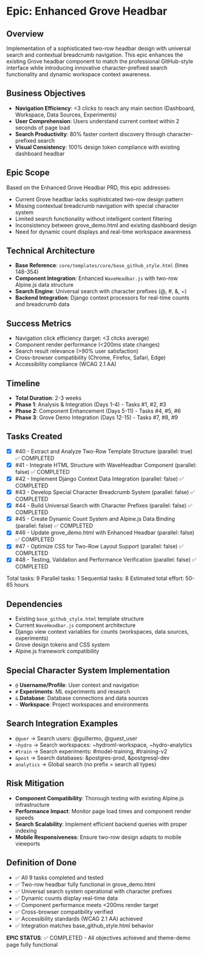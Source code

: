 # Epic: Enhanced Grove Headbar

## Overview
Implementation of a sophisticated two-row headbar design with universal search and contextual breadcrumb navigation. This epic enhances the existing Grove headbar component to match the professional GitHub-style interface while introducing innovative character-prefixed search functionality and dynamic workspace context awareness.

## Business Objectives
- **Navigation Efficiency**: <3 clicks to reach any main section (Dashboard, Workspace, Data Sources, Experiments)
- **User Comprehension**: Users understand current context within 2 seconds of page load
- **Search Productivity**: 80% faster content discovery through character-prefixed search
- **Visual Consistency**: 100% design token compliance with existing dashboard headbar

## Epic Scope
Based on the Enhanced Grove Headbar PRD, this epic addresses:
- Current Grove headbar lacks sophisticated two-row design pattern
- Missing contextual breadcrumb navigation with special character system
- Limited search functionality without intelligent content filtering
- Inconsistency between grove_demo.html and existing dashboard design
- Need for dynamic count displays and real-time workspace awareness

## Technical Architecture
- **Base Reference**: `core/templates/core/base_github_style.html` (lines 148-354)
- **Component Integration**: Enhanced `WaveHeadbar.js` with two-row Alpine.js data structure
- **Search Engine**: Universal search with character prefixes (@, #, &, ~)
- **Backend Integration**: Django context processors for real-time counts and breadcrumb data

## Success Metrics
- Navigation click efficiency (target: <3 clicks average)
- Component render performance (<200ms state changes)
- Search result relevance (>90% user satisfaction)
- Cross-browser compatibility (Chrome, Firefox, Safari, Edge)
- Accessibility compliance (WCAG 2.1 AA)

## Timeline
- **Total Duration**: 2-3 weeks
- **Phase 1**: Analysis & Integration (Days 1-4) - Tasks #1, #2, #3
- **Phase 2**: Component Enhancement (Days 5-11) - Tasks #4, #5, #6
- **Phase 3**: Grove Demo Integration (Days 12-15) - Tasks #7, #8, #9

## Tasks Created
- [x] #40 - Extract and Analyze Two-Row Template Structure (parallel: true) ✅ COMPLETED
- [x] #41 - Integrate HTML Structure with WaveHeadbar Component (parallel: false) ✅ COMPLETED
- [x] #42 - Implement Django Context Data Integration (parallel: false) ✅ COMPLETED
- [x] #43 - Develop Special Character Breadcrumb System (parallel: false) ✅ COMPLETED
- [x] #44 - Build Universal Search with Character Prefixes (parallel: false) ✅ COMPLETED
- [x] #45 - Create Dynamic Count System and Alpine.js Data Binding (parallel: false) ✅ COMPLETED
- [x] #46 - Update grove_demo.html with Enhanced Headbar (parallel: false) ✅ COMPLETED
- [x] #47 - Optimize CSS for Two-Row Layout Support (parallel: false) ✅ COMPLETED
- [x] #48 - Testing, Validation and Performance Verification (parallel: false) ✅ COMPLETED

Total tasks: 9
Parallel tasks: 1
Sequential tasks: 8
Estimated total effort: 50-65 hours

## Dependencies
- Existing `base_github_style.html` template structure
- Current `WaveHeadbar.js` component architecture
- Django view context variables for counts (workspaces, data sources, experiments)
- Grove design tokens and CSS system
- Alpine.js framework compatibility

## Special Character System Implementation
- `@` **Username/Profile**: User context and navigation
- `#` **Experiments**: ML experiments and research
- `&` **Database**: Database connections and data sources
- `~` **Workspace**: Project workspaces and environments

## Search Integration Examples
- `@guer` → Search users: @guillermo, @guest_user
- `~hydro` → Search workspaces: ~hydroml-workspace, ~hydro-analytics
- `#train` → Search experiments: #model-training, #training-v2
- `&post` → Search databases: &postgres-prod, &postgresql-dev
- `analytics` → Global search (no prefix = search all types)

## Risk Mitigation
- **Component Compatibility**: Thorough testing with existing Alpine.js infrastructure
- **Performance Impact**: Monitor page load times and component render speeds
- **Search Scalability**: Implement efficient backend queries with proper indexing
- **Mobile Responsiveness**: Ensure two-row design adapts to mobile viewports

## Definition of Done
- ✅ All 9 tasks completed and tested
- ✅ Two-row headbar fully functional in grove_demo.html
- ✅ Universal search system operational with character prefixes
- ✅ Dynamic counts display real-time data
- ✅ Component performance meets <200ms render target
- ✅ Cross-browser compatibility verified
- ✅ Accessibility standards (WCAG 2.1 AA) achieved
- ✅ Integration matches base_github_style.html behavior

**EPIC STATUS**: ✅ COMPLETED - All objectives achieved and theme-demo page fully functional